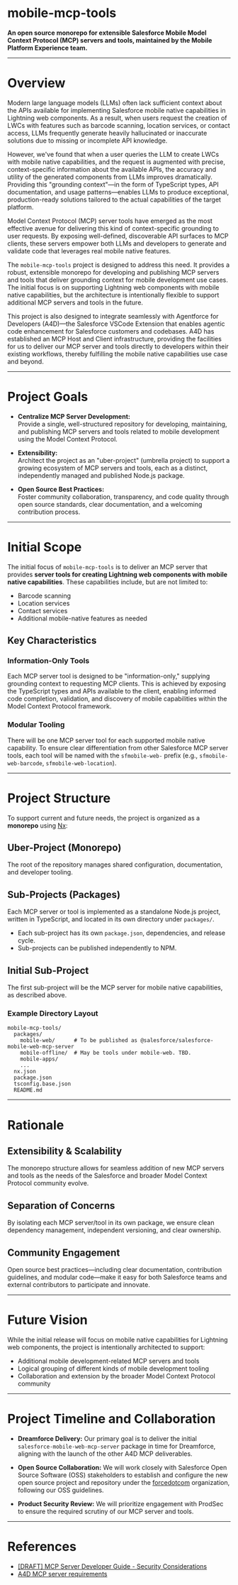 # mobile-mcp-tools

**An open source monorepo for extensible Salesforce Mobile Model Context Protocol (MCP) servers and tools, maintained by the Mobile Platform Experience team.**

---

# Overview

Modern large language models (LLMs) often lack sufficient context about the APIs available for implementing Salesforce mobile native capabilities in Lightning web components. As a result, when users request the creation of LWCs with features such as barcode scanning, location services, or contact access, LLMs frequently generate heavily hallucinated or inaccurate solutions due to missing or incomplete API knowledge.

However, we've found that when a user queries the LLM to create LWCs with mobile native capabilities, and the request is augmented with precise, context-specific information about the available APIs, the accuracy and utility of the generated components from LLMs improves dramatically. Providing this "grounding context"—in the form of TypeScript types, API documentation, and usage patterns—enables LLMs to produce exceptional, production-ready solutions tailored to the actual capabilities of the target platform.

Model Context Protocol (MCP) server tools have emerged as the most effective avenue for delivering this kind of context-specific grounding to user requests. By exposing well-defined, discoverable API surfaces to MCP clients, these servers empower both LLMs and developers to generate and validate code that leverages real mobile native features.

The `mobile-mcp-tools` project is designed to address this need. It provides a robust, extensible monorepo for developing and publishing MCP servers and tools that deliver grounding context for mobile development use cases. The initial focus is on supporting Lightning web components with mobile native capabilities, but the architecture is intentionally flexible to support additional MCP servers and tools in the future.

This project is also designed to integrate seamlessly with Agentforce for Developers (A4D)—the Salesforce VSCode Extension that enables agentic code enhancement for Salesforce customers and codebases. A4D has established an MCP Host and Client infrastructure, providing the facilities for us to deliver our MCP server and tools directly to developers within their existing workflows, thereby fulfilling the mobile native capabilities use case and beyond.

---

# Project Goals

* **Centralize MCP Server Development:**  
  Provide a single, well-structured repository for developing, maintaining, and publishing MCP servers and tools related to mobile development using the Model Context Protocol.  
    
* **Extensibility:**  
  Architect the project as an "uber-project" (umbrella project) to support a growing ecosystem of MCP servers and tools, each as a distinct, independently managed and published Node.js package.  
    
* **Open Source Best Practices:**  
  Foster community collaboration, transparency, and code quality through open source standards, clear documentation, and a welcoming contribution process.

---

# Initial Scope

The initial focus of `mobile-mcp-tools` is to deliver an MCP server that provides **server tools for creating Lightning web components with mobile native capabilities**. These capabilities include, but are not limited to:

* Barcode scanning  
* Location services  
* Contact services  
* Additional mobile-native features as needed

## Key Characteristics

### Information-Only Tools

Each MCP server tool is designed to be "information-only," supplying grounding context to requesting MCP clients. This is achieved by exposing the TypeScript types and APIs available to the client, enabling informed code completion, validation, and discovery of mobile capabilities within the Model Context Protocol framework.

### Modular Tooling

There will be one MCP server tool for each supported mobile native capability. To ensure clear differentiation from other Salesforce MCP server tools, each tool will be named with the `sfmobile-web-` prefix (e.g., `sfmobile-web-barcode`, `sfmobile-web-location`).

---

# Project Structure

To support current and future needs, the project is organized as a **monorepo** using [Nx](https://nx.dev/):

## Uber-Project (Monorepo)

The root of the repository manages shared configuration, documentation, and developer tooling.

## Sub-Projects (Packages)

Each MCP server or tool is implemented as a standalone Node.js project, written in TypeScript, and located in its own directory under `packages/`.

* Each sub-project has its own `package.json`, dependencies, and release cycle.  
* Sub-projects can be published independently to NPM.


## Initial Sub-Project

The first sub-project will be the MCP server for mobile native capabilities, as described above.

### Example Directory Layout

```
mobile-mcp-tools/
  packages/
    mobile-web/      # To be published as @salesforce/salesforce-mobile-web-mcp-server
    mobile-offline/  # May be tools under mobile-web. TBD.
    mobile-apps/
    ...
  nx.json
  package.json
  tsconfig.base.json
  README.md
```

---

# Rationale

## Extensibility & Scalability

The monorepo structure allows for seamless addition of new MCP servers and tools as the needs of the Salesforce and broader Model Context Protocol community evolve.

## Separation of Concerns

By isolating each MCP server/tool in its own package, we ensure clean dependency management, independent versioning, and clear ownership.

## Community Engagement

Open source best practices—including clear documentation, contribution guidelines, and modular code—make it easy for both Salesforce teams and external contributors to participate and innovate.

---

# Future Vision

While the initial release will focus on mobile native capabilities for Lightning web components, the project is intentionally architected to support:

* Additional mobile development-related MCP servers and tools  
* Logical grouping of different kinds of mobile development tooling  
* Collaboration and extension by the broader Model Context Protocol community

---

# Project Timeline and Collaboration

* **Dreamforce Delivery:** Our primary goal is to deliver the initial `salesforce-mobile-web-mcp-server` package in time for Dreamforce, aligning with the launch of the other A4D MCP deliverables.  
    
* **Open Source Collaboration:** We will work closely with Salesforce Open Source Software (OSS) stakeholders to establish and configure the new open source project and repository under the [forcedotcom](https://github.com/forcedotcom) organization, following our OSS guidelines.  
    
* **Product Security Review:** We will prioritize engagement with ProdSec to ensure the required scrutiny of our MCP server and tools.

---

# References

* [\[DRAFT\] MCP Server Developer Guide \- Security Considerations](https://docs.google.com/document/d/1S72RAYpkR7kqIerhSkzM5tC9I4uIFaR0sHloN4RaZ9o/edit?usp=sharing)  
* [A4D MCP server requirements](https://docs.google.com/document/d/1WAIYoX6xLYKheEi5sOg_WOAXOjPqp8kuGoN3o9VI5_w/edit?usp=sharing)